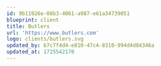 ```yaml
---
id: 9b11926e-08b3-4061-a987-e61a34739051
blueprint: client
title: Butlers
url: 'https://www.butlers.com'
logo: clients/butlers.svg
updated_by: b7c7f4d4-e810-47c4-8310-994d4d84346a
updated_at: 1725542170
---
```


